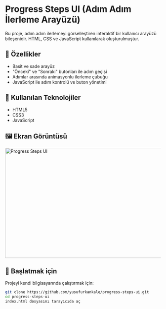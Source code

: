# Progress Steps UI (Adım Adım İlerleme Arayüzü)

Bu proje, adım adım ilerlemeyi görselleştiren interaktif bir kullanıcı arayüzü bileşenidir. HTML, CSS ve JavaScript kullanılarak oluşturulmuştur.

## 🎯 Özellikler

- Basit ve sade arayüz
- "Önceki" ve "Sonraki" butonları ile adım geçişi
- Adımlar arasında animasyonlu ilerleme çubuğu
- JavaScript ile adım kontrolü ve buton yönetimi

## 🧩 Kullanılan Teknolojiler

- HTML5
- CSS3
- JavaScript

## 🖼️ Ekran Görüntüsü

<img width="1166" height="355" alt="Progress Steps UI" src="https://github.com/user-attachments/assets/38b68117-a4d8-41f0-a3e2-2144ce3f7a4c" />

## 🚀 Başlatmak için

Projeyi kendi bilgisayarında çalıştırmak için:

```bash
git clone https://github.com/yusufurkankale/progress-steps-ui.git
cd progress-steps-ui
index.html dosyasını tarayıcıda aç

